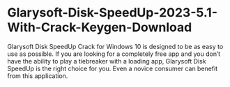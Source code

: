 # Glarysoft-Disk-SpeedUp-2023-5.1-With-Crack-Keygen-Download
Glarysoft Disk SpeedUp Crack for Windows 10 is designed to be as easy to use as possible. If you are looking for a completely free app and you don’t have the ability to play a tiebreaker with a loading app, Glarysoft Disk SpeedUp is the right choice for you. Even a novice consumer can benefit from this application.
